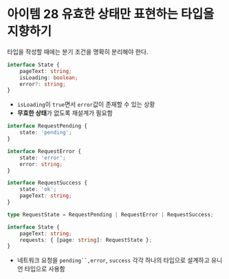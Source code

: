 # 아이템 28 유효한 상태만 표현하는 타입을 지향하기

타입을 작성할 때에는 분기 조건을 명확히 분리해야 한다.

```ts
interface State {
    pageText: string;
    isLoading: boolean;
    error?: string;
}
```

-   `isLoading`이 `true`면서 `error`값이 존재할 수 있는 상황
-   **무효한 상태**가 없도록 재설계가 필요함

```ts
interface RequestPending {
    state: 'pending';
}

interface RequestError {
    state: 'error';
    error: string;
}

interface RequestSuccess {
    state: 'ok';
    pageText: string;
}

type RequestState = RequestPending | RequestError | RequestSuccess;

interface State {
    pageText: string;
    requests: { [page: string]: RequestState };
}
```

-   네트워크 요청을 ` pending``,error `, `success` 각각 하나의 타입으로 설계하고 유니언 타입으로 사용함
